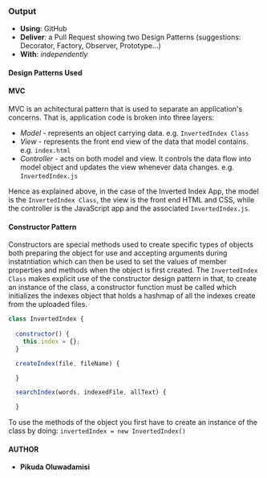 ### Output
- **Using**: GitHub
- **Deliver**: a Pull Request showing two Design Patterns (suggestions: Decorator, Factory, Observer, Prototype...)
- **With**: *independently*

#### Design Patterns Used

#### MVC
MVC is an achitectural pattern that is used to separate an application's concerns. That is, application code is broken into three layers:
- *Model* - represents an object carrying data. e.g. `InvertedIndex Class`
- *View* - represents the front end view of the data that model contains. e.g. `index.html`
- *Controller* - acts on both model and view. It controls the data flow into model object and updates the view whenever data changes. e.g. `InvertedIndex.js`

Hence as explained above, in the case of the Inverted Index App, the model is the `InvertedIndex Class`, the view is the front end HTML and CSS, while the controller is the JavaScript app and the associated `InvertedIndex.js`.

#### Constructor Pattern
Constructors are special methods used to create specific types of objects both preparing the object for use and accepting arguments during instatntiation which can then be used to set the values of member properties and methods when the object is first created.
The `InvertedIndex Class` makes explicit use of the constructor design pattern in that, to create an instance of the class, a constructor function must be called which initializes the indexes object that holds a hashmap of all the indexes create from the uploaded files.

```javascript
class InvertedIndex {
  
  constructor() {
    this.index = {};
  }

  createIndex(file, fileName) {

  }

  searchIndex(words, indexedFile, allText) {

  }

```
To use the methods of the object you first have to create an instance of the class by doing: 
`invertedIndex = new InvertedIndex()`

#### AUTHOR
- **Pikuda Oluwadamisi**
